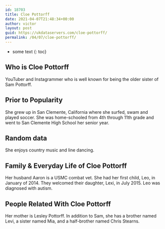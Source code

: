 ```yaml
---
id: 18703
title: Cloe Pottorff
date: 2021-04-07T21:48:34+00:00
author: victor
layout: post
guid: https://ukdataservers.com/cloe-pottorff/
permalink: /04/07/cloe-pottorff/
---
```


* some text
{: toc}


## Who is Cloe Pottorff



YouTuber and Instagrammer who is well known for being the older sister of Sam Pottorff.

                
                
                
## Prior to Popularity



She grew up in San Clemente, California where she surfed, swam and played soccer. She was home-schooled from 4th through 11th grade and went to San Clemente High School her senior year.

                
                
                
## Random data



She enjoys country music and line dancing.

                
                
                
## Family & Everyday Life of Cloe Pottorff



Her husband Aaron is a USMC combat vet. She had her first child, Leo, in January of 2014. They welcomed their daughter, Lexi, in July 2015. Leo was diagnosed with autism.

                
                
                
## People Related With Cloe Pottorff



Her mother is Lesley Pottorff. In addition to Sam, she has a brother named Levi, a sister named Mia, and a half-brother named Chris Stearns.

                
              
            
          
          
          